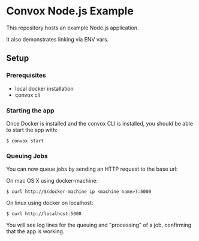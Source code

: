 # Convox Node.js Example

This repository hosts an example Node.js application.

It also demonstrates linking via ENV vars.


## Setup


### Prerequisites

- local docker installation
- convox cli

### Starting the app

Once Docker is installed and the convox CLI is installed, you should be able to start the app with:

    $ convox start

### Queuing Jobs

You can now queue jobs by sending an HTTP request to the base url:

On mac OS X using docker-machine:

    $ curl http://$(docker-machine ip <machine name>):5000

On linux using docker on localhost:

    $ curl http://localhost:5000

You will see log lines for the queuing and "processing" of a job, confirming that the app is working.
